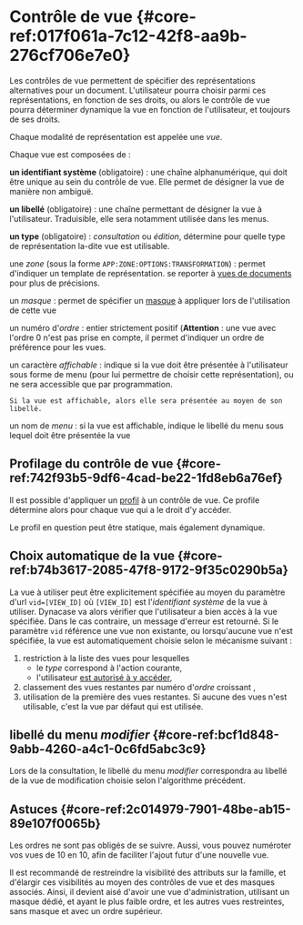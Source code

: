# Contrôle de vue {#core-ref:017f061a-7c12-42f8-aa9b-276cf706e7e0}
 
Les contrôles de vue permettent de spécifier des représentations alternatives
pour un document. L'utilisateur pourra choisir parmi ces représentations, en
fonction de ses droits, ou alors le contrôle de vue pourra déterminer dynamique
la vue en fonction de l'utilisateur, et toujours de ses droits.

Chaque modalité de représentation est appelée une *vue*.

Chaque vue est composées de :

**un identifiant système** (obligatoire)
:   une chaîne alphanumérique, qui doit être unique au sein du contrôle de vue.
    Elle permet de désigner la vue de manière non ambiguë.

**un libellé** (obligatoire)
:   une chaîne permettant de désigner la vue à l'utilisateur. Traduisible, elle
    sera notamment utilisée dans les menus.

**un type** (obligatoire)
:   *consultation* ou *édition*, détermine pour quelle type de représentation
    la-dite vue est utilisable.

une *zone* (sous la forme `APP:ZONE:OPTIONS:TRANSFORMATION`)
:   permet d'indiquer un template de représentation. se reporter à 
    [vues de documents][document_view] pour
    plus de précisions.

un *masque*
:   permet de spécifier un [masque][masque] à appliquer lors de l'utilisation de
    cette vue

un numéro d'*ordre*
:   entier strictement positif (**Attention** : une vue avec l'ordre 0 n'est pas
    prise en compte, il permet d'indiquer un ordre de préférence pour les vues.

un caractère *affichable*
:   indique si la vue doit être présentée à l'utilisateur sous forme de menu
    (pour lui permettre de choisir cette représentation), ou ne sera accessible
    que par programmation.
    
    Si la vue est affichable, alors elle sera présentée au moyen de son libellé.

un nom de *menu*
:   si la vue est affichable, indique le libellé du menu sous lequel doit être
    présentée la vue
    
## Profilage du contrôle de vue {#core-ref:742f93b5-9df6-4cad-be22-1fd8eb6a76ef}

Il est possible d'appliquer un [profil][cvprofil] à un contrôle de vue. Ce profile détermine
alors pour chaque vue qui a le droit d'y accéder.

Le profil en question peut être statique, mais également dynamique.

## Choix automatique de la vue {#core-ref:b74b3617-2085-47f8-9172-9f35c0290b5a}

La vue à utiliser peut être explicitement spécifiée au moyen du paramètre d'url
`vid=[VIEW_ID]` où `[VIEW_ID]` est l'*identifiant système* de la vue à
utiliser. Dynacase va alors vérifier que l'utilisateur a bien accès à la vue
spécifiée. Dans le cas contraire, un message d'erreur est retourné. Si le
paramètre `vid` référence une vue non existante, ou lorsqu'aucune vue n'est
spécifiée, la vue est automatiquement choisie selon le mécanisme suivant :

1.  restriction à la liste des vues pour lesquelles
    *   le *type* correspond à l'action courante,
    *   l'utilisateur [est autorisé à y accéder][cvprofil],
2.  classement des vues restantes par numéro d'*ordre* croissant
,
3.  utilisation de la première des vues restantes.
    Si aucune des vues n'est utilisable, c'est la vue par défaut qui est
    utilisée.


## libellé du menu *modifier* {#core-ref:bcf1d848-9abb-4260-a4c1-0c6fd5abc3c9}

Lors de la consultation, le libellé du menu *modifier* correspondra au libellé
de la vue de modification choisie selon l'algorithme précédent.

## Astuces {#core-ref:2c014979-7901-48be-ab15-89e107f0065b}

Les ordres ne sont pas obligés de se suivre. Aussi, vous pouvez numéroter vos
vues de 10 en 10, afin de faciliter l'ajout futur d'une nouvelle vue.

Il est recommandé de restreindre la visibilité des attributs sur la famille,
et d'élargir ces visibilités au moyen des contrôles de vue et des masques
associés. Ainsi, il devient aisé d'avoir une vue d'administration, utilisant un
masque dédié, et ayant le plus faible ordre, et les autres vues restreintes,
sans masque et avec un ordre supérieur.

<!-- links -->
[masque]: #core-ref:327ad491-06df-4e5b-b49a-695c75439fe1 "Définition d'un masque"
[document_view]: #core-ref:cb3e2b97-ee6d-4cdf-aa25-b2e41d0d3156
[cvprofil]: #core-ref:65603797-5d8a-4a0d-954a-2dc69b5af11e "Détail sur le profilage d'un contrôle de vue"